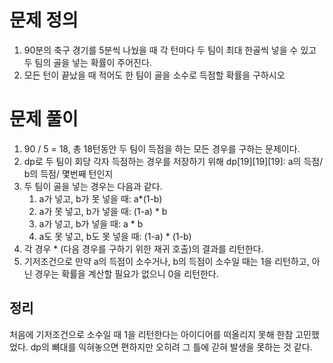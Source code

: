 # 문제 정의

1. 90분의 축구 경기를 5분씩 나눴을 때 각 턴마다 두 팀이 최대 한골씩 넣을 수 있고 두 팀의 골을 넣는 확률이 주어진다.
2. 모든 턴이 끝났을 때 적어도 한 팀이 골을 소수로 득점할 확률을 구하시오

# 문제 풀이

1. 90 / 5 = 18, 총 18턴동안 두 팀이 득점을 하는 모든 경우를 구하는 문제이다.
2. dp로 두 팀이 회당 각자 득점하는 경우를 저장하기 위해 dp[19][19][19]: a의 득점/ b의 득점/ 몇번째 턴인지
3. 두 팀이 골을 넣는 경우는 다음과 같다.
    1. a가 넣고, b가 못 넣을 때: a*(1-b)
    2. a가 못 넣고, b가 넣을 때: (1-a) * b
    3. a가 넣고, b가 넣을 때: a * b
    4. a도 못 넣고, b도 못 넣을 때: (1-a) * (1-b)
4. 각 경우 * (다음 경우를 구하기 위한 재귀 호출)의 결과를 리턴한다.
5. 기저조건으로 만약 a의 득점이 소수거나, b의 득점이 소수일 때는 1을 리턴하고, 아닌 경우는 확률을 계산할 필요가 없으니 0을 리턴한다.

## 정리

처음에 기저조건으로 소수일 때 1을 리턴한다는 아이디어를 떠올리지 못해 한참 고민했었다. dp의 뼈대를 익혀놓으면 편하지만 오히려 그 틀에 갇혀 발생을 못하는 것 같다.